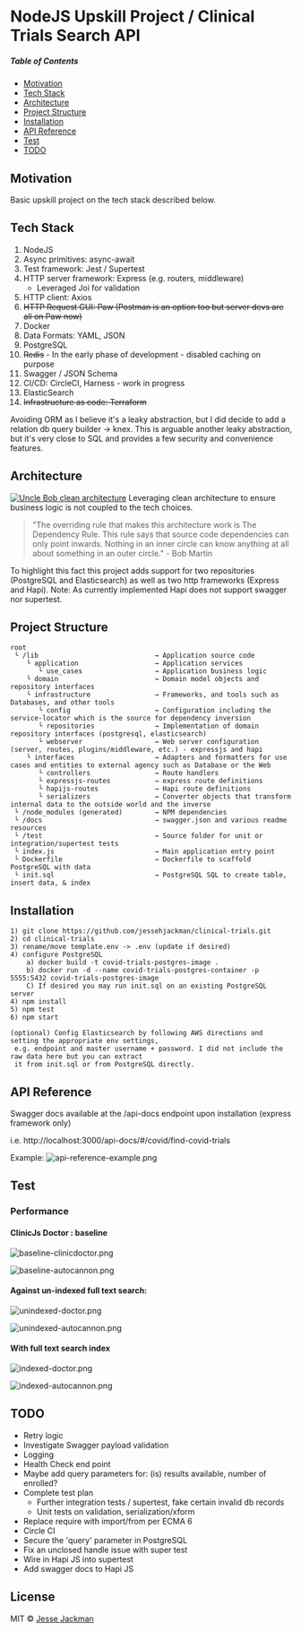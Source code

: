 # NodeJS Upskill Project / Clinical Trials Search API

##### Table of Contents
- [Motivation](#motivation)
- [Tech Stack](#tech-stack)
- [Architecture](#architecture)
- [Project Structure](#project-structure)  
- [Installation](#installation)
- [API Reference](#api-reference)
- [Test](#test)  
- [TODO](#todo)

## Motivation
Basic upskill project on the tech stack described below.

## Tech Stack
1) NodeJS
2) Async primitives:  async-await
3) Test framework: Jest / Supertest
4) HTTP server framework: Express (e.g. routers, middleware)
   - Leveraged Joi for validation
5) HTTP client: Axios
6) ~~HTTP Request GUI:  Paw (Postman is an option too but server devs are all on Paw now)~~
7) Docker
8) Data Formats: YAML, JSON
9) PostgreSQL
10) ~~Redis~~ - In the early phase of development - disabled caching on purpose
11) Swagger / JSON Schema
12) CI/CD: CircleCI, Harness - work in progress
13) ElasticSearch
14) ~~Infrastructure as code:  Terraform~~


Avoiding ORM as I believe it's a leaky abstraction, but I did decide to add a relation db query builder -> knex.
This is arguable another leaky abstraction, but it's very close to SQL and provides a few security and convenience features.

## Architecture
[![Uncle Bob clean architecture](https://blog.cleancoder.com/uncle-bob/images/2012-08-13-the-clean-architecture/CleanArchitecture.jpg)](https://blog.cleancoder.com/uncle-bob/2012/08/13/the-clean-architecture.html)
Leveraging clean architecture to ensure business logic is not coupled to the tech choices.
>"The overriding rule that makes this architecture work is The Dependency Rule. This rule says that source code dependencies can only point inwards. Nothing in an inner circle can know anything at all about something in an outer circle." - Bob Martin

To highlight this fact this project adds support for two repositories (PostgreSQL and Elasticsearch) as well as two http 
frameworks (Express and Hapi). Note: As currently implemented Hapi does not support swagger nor supertest.

## Project Structure

```
root 
 └ /lib                             → Application source code 
    └ application                   → Application services
       └ use_cases                  → Application business logic 
    └ domain                        → Domain model objects and repository interfaces
    └ infrastructure                → Frameworks, and tools such as Databases, and other tools
       └ config                     → Configuration including the service-locator which is the source for dependency inversion
       └ repositories               → Implementation of domain repository interfaces (postgresql, elasticsearch)
       └ webserver                  → Web server configuration (server, routes, plugins/middleware, etc.) - expressjs and hapi
    └ interfaces                    → Adapters and formatters for use cases and entities to external agency such as Database or the Web
       └ controllers                → Route handlers
       └ expressjs-routes           → express route definitions
       └ hapijs-routes              → Hapi route definitions
       └ serializers                → Converter objects that transform internal data to the outside world and the inverse
 └ /node_modules (generated)        → NPM dependencies
 └ /docs                            → swagger.json and various readme resources
 └ /test                            → Source folder for unit or integration/supertest tests
 └ index.js                         → Main application entry point
 └ Dockerfile                       → Dockerfile to scaffold PostgreSQL with data
 └ init.sql                         → PostgreSQL SQL to create table, insert data, & index
```

## Installation
```
1) git clone https://github.com/jessehjackman/clinical-trials.git
2) cd clinical-trials
3) rename/move template.env -> .env (update if desired) 
4) configure PostgreSQL
    a) docker build -t covid-trials-postgres-image .
    b) docker run -d --name covid-trials-postgres-container -p 5555:5432 covid-trials-postgres-image
    C) If desired you may run init.sql on an existing PostgreSQL server
4) npm install
5) npm test
6) npm start

(optional) Config Elasticsearch by following AWS directions and setting the appropriate env settings,
 e.g. endpoint and master username + password. I did not include the raw data here but you can extract 
 it from init.sql or from PostgreSQL directly.

```
## API Reference
Swagger docs available at the /api-docs endpoint upon installation (express framework only)

i.e. http://localhost:3000/api-docs/#/covid/find-covid-trials

Example:
![api-reference-example.png](doc/readme/api-reference-example.png)


## Test

### Performance 
#### ClinicJs Doctor : baseline
![baseline-clinicdoctor.png](doc/readme/baseline-clinicdoctor.png)

![baseline-autocannon.png](doc/readme/baseline-autocannon.png)

#### Against un-indexed full text search:
![unindexed-doctor.png](doc/readme/unindexed-doctor.png)

![unindexed-autocannon.png](doc/readme/unindexed-autocannon.png)

#### With full text search index
![indexed-doctor.png](doc/readme/indexed-doctor.png)

![indexed-autocannon.png](doc/readme/indexed-autocannon.png)

## TODO
- Retry logic
- Investigate Swagger payload validation  
- Logging
- Health Check end point  
- Maybe add query parameters for: (is) results available, number of enrolled?
- Complete test plan
    - Further integration tests / supertest, fake certain invalid db records
    - Unit tests on validation, serialization/xform
- Replace require with import/from per ECMA 6
- Circle CI
- Secure the 'query' parameter in PostgreSQL
- Fix an unclosed handle issue with super test
- Wire in Hapi JS into supertest
- Add swagger docs to Hapi JS

## License
MIT © [Jesse Jackman]()